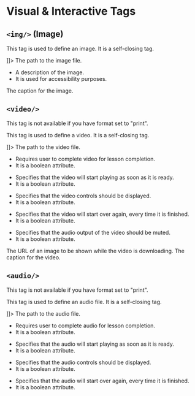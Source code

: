 # Visual & Interactive Tags

## `<img/>` (Image)

This tag is used to define an image. It is a self-closing tag.

<code-block lang="xml">
<![CDATA[
<img src="path/to/image.jpg" alt="Description of the image" />
]]>
</code-block>

<chapter title="Parameters" collapsible="true">
<deflist type="full">
<def title="src (required)">
The path to the image file.
</def>
<def title="alt (required)">
<ul>
<li>A description of the image.</li>
<li>It is used for accessibility purposes.</li>
</ul>
</def>
<def title="caption">
The caption for the image.
</def>
</deflist>
</chapter>

## `<video/>`

<warning>
This tag is not available if you have format set to "print".
</warning>

This tag is used to define a video. It is a self-closing tag.

<code-block lang="xml">
<![CDATA[
<video src="path/to/video.mp4" />
]]>
</code-block>

<chapter title="Parameters" collapsible="true">
<deflist type="full">
<def title="src (required)">
The path to the video file.
</def>
<def title="required">
<ul>
<li>Requires user to complete video for lesson completion.</li>
<li>It is a boolean attribute.</li>
</ul>
</def>
<def title="autoplay">
<ul>
<li>Specifies that the video will start playing as soon as it is ready.</li>
<li>It is a boolean attribute.</li>
</ul>
</def>
<def title="controls">
<ul>
<li>Specifies that the video controls should be displayed.</li>
<li>It is a boolean attribute.</li>
</ul>
</def>
<def title="loop">
<ul>
<li>Specifies that the video will start over again, every time it is finished.</li>
<li>It is a boolean attribute.</li>
</ul>
</def>
<def title="muted">
<ul>
<li>Specifies that the audio output of the video should be muted.</li>
<li>It is a boolean attribute.</li>
</ul>
</def>
<def title="poster">
The URL of an image to be shown while the video is downloading.
</def>
<def title="caption">
The caption for the video.
</def>
</deflist>
</chapter>

## `<audio/>`

<warning>
This tag is not available if you have format set to "print".
</warning>

This tag is used to define an audio file. It is a self-closing tag.

<code-block lang="xml">
<![CDATA[
<audio src="path/to/audio.mp3" />
]]>
</code-block>

<chapter title="Parameters" collapsible="true">
<deflist type="full">
<def title="src (required)">
The path to the audio file.
</def>
<def title="required">
<ul>
<li>Requires user to complete audio for lesson completion.</li>
<li>It is a boolean attribute.</li>
</ul>
</def>
<def title="autoplay">
<ul>
<li>Specifies that the audio will start playing as soon as it is ready.</li>
<li>It is a boolean attribute.</li>
</ul>
</def>
<def title="controls">
<ul>
<li>Specifies that the audio controls should be displayed.</li>
<li>It is a boolean attribute.</li>
</ul>
</def>
<def title="loop">
<ul>
<li>Specifies that the audio will start over again, every time it is finished.</li>
<li>It is a boolean attribute.</li>
</ul>
</def>
</deflist>
</chapter>